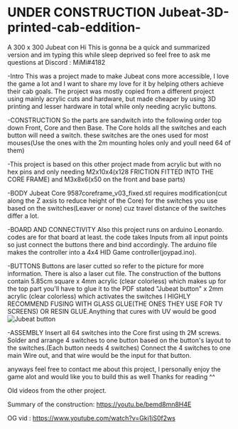 # UNDER CONSTRUCTION Jubeat-3D-printed-cab-eddition-
A 300 x 300 Jubeat con
Hi 
This is gonna be a quick and summarized version and im typing this while sleep deprived so feel free to ask me questions at
 Discord : MiMi#4182

-Intro
This was a project made to make Jubeat cons more accessible, I love the game a lot and I want to share my love for it by helping others achieve their cab goals.
The project was mostly copied from a different project using mainly acrylic cuts and hardware, but made cheaper by using 3D printing and lesser hardware in total while only needing acrylic buttons.

-CONSTRUCTION
So the parts are sandwitch into the following order top down 
Front, Core and then Base. 
The Core holds all the switches and each button will need a switch. 
these switches are the ones used for most mouses(Use the ones with the 2m mounting holes only and youll need 64 of them)

-This project is based on this other project made from acrylic but with no hex pins
and only needing M2x10x4(x128 FRICTION FITTED INTO THE CORE FRAME) and M3x8x6(x50 on the front and base parts)

-BODY
Jubeat Core 9587coreframe_v03_fixed.stl requires modification(cut along the Z axsis to reduce height of the Core) 
for the switches you use based on the switches(Leaver or none) cuz travel distance of the switches differ a lot.

-BOARD AND CONNECTIVITY
Also this project runs on arduino Leonardo. codes are for that board at least. 
the code takes Inputs from all input points so just connect the buttons there and bind accordingly.
The arduino file makes the controller into a 4x4 HID Game controller(joypad.ino).


-BUTTONS
Buttons are laser cutted so refer to the picture for more information. There is also a laser cut file.
The construction of the buttons contain 5.85cm square x 4mm acrylic (clear colorless) which makes up for the top part 
you'll have to glue it to the PDF stated "Jubeat button" x 2mm acrylic (clear colorless) which activates the switches 
I HIGHLY RECOMMEND FUSING WITH GLASS GLUE(THE ONES THEY USE FOR TV SCREENS) OR RESIN GLUE.Anything that cures with UV would be good
![Jubeat button](https://user-images.githubusercontent.com/92096985/146663272-ae2201dd-17d7-4d54-856c-5219c3eac1ad.PNG)


-ASSEMBLY 
Insert all 64 switches into the Core first using th 2M screws.
Solder and arrange 4 switches to one button based on the button's layout to the switches.(Each button needs 4 switches)
Connect the 4 switches to one main Wire out, and that wire would be the input for that button. 

anyways feel free to contact me about this project, I personally enjoy the game alot and would like you to build this as well
Thanks for reading ^^

Old videos from the other project.


Summary of the construction: https://youtu.be/bemd8mn8H4E

OG vid : https://www.youtube.com/watch?v=Gkj1iS0f2ws
 


